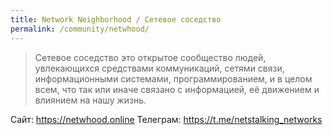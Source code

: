 ```yaml
---
title: Network Neighborhood / Сетевое соседство
permalink: /community/netwhood/
---
```


> Сетевое соседство это открытое сообщество людей, увлекающихся средствами коммуникаций, сетями связи, информационными системами, программированием, и в целом всем, что так или иначе связано с информацией, её движением и влиянием на нашу жизнь.

Сайт: <https://netwhood.online>
Телеграм: <https://t.me/netstalking_networks>